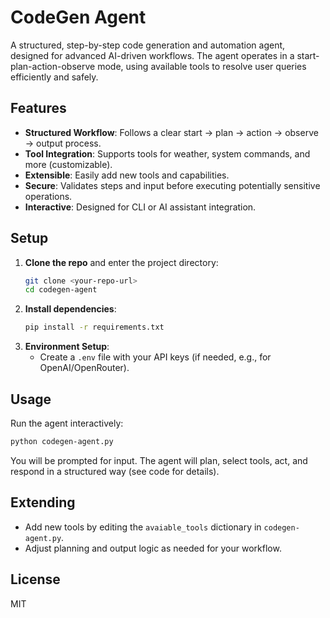 # CodeGen Agent

A structured, step-by-step code generation and automation agent, designed for advanced AI-driven workflows. The agent operates in a start-plan-action-observe mode, using available tools to resolve user queries efficiently and safely.

## Features
- **Structured Workflow**: Follows a clear start → plan → action → observe → output process.
- **Tool Integration**: Supports tools for weather, system commands, and more (customizable).
- **Extensible**: Easily add new tools and capabilities.
- **Secure**: Validates steps and input before executing potentially sensitive operations.
- **Interactive**: Designed for CLI or AI assistant integration.

## Setup
1. **Clone the repo** and enter the project directory:
   ```bash
   git clone <your-repo-url>
   cd codegen-agent
   ```
2. **Install dependencies**:
   ```bash
   pip install -r requirements.txt
   ```
3. **Environment Setup**:
   - Create a `.env` file with your API keys (if needed, e.g., for OpenAI/OpenRouter).

## Usage
Run the agent interactively:
```bash
python codegen-agent.py
```

You will be prompted for input. The agent will plan, select tools, act, and respond in a structured way (see code for details).

## Extending
- Add new tools by editing the `avaiable_tools` dictionary in `codegen-agent.py`.
- Adjust planning and output logic as needed for your workflow.

## License
MIT
